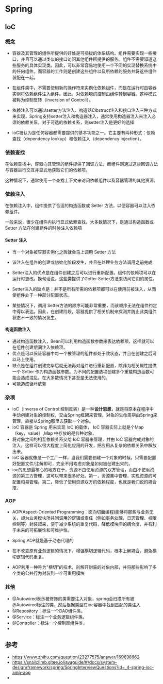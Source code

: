 # Spring

## IoC

### 概念

- 容器及其管理的组件所提供的好处是可插拔的体系结构。组件需要实现一些接口，并且可以通过类似的接口访问其他组件所提供的服务。组件不需要知道这些服务的具体实现类。因此，可以非常容易地使用一个不同的实现替换系统中的任何组件。而容器的工作则是创建这些组件以及所依赖的服务并将这些组件装配在一起。
- 在组件类中，不需要使用新的操作符来实例化依赖组件，而是在运行时由容器实例将依赖组件注入组件。因此，对依赖项的控制由组件转到容器。这种模式被称为控制反转（Inversion of Controll）。

- 依赖注入可以通过setter方法注入、构造器Cibstruct注入和接口注入三种方式来实现，Spring支持setter注入和构造器注入，通常使用构造器注入来注入必须的依赖关系，对于可选的依赖关系，则setter注入是更好的选择

- IoC被认为是任何容器都需要提供的基本功能之一。它主要有两种形式：依赖查找（dependency lookup）和依赖注入（dependency injectien）。

### 依赖查找

在依赖查找中，容器向其管理的组件提供了回调方法，而组件则通过这些回调方法与容器进行交互并显式地获取它们的依赖项。

这种情况下，通常使用一个查找上下文来访问依赖组件以及容器管理的其他资源。

### 依赖注入

在依赖注入中，组件提供了合适的构造函数或 Setter 方法，以便容器可以注入依赖组件。

一般来说，很少在组件内执行显式依赖查找，大多数情况下，是通过构造函数或 Setter 方法在创建组件的时候注入依赖项

#### Setter 注入

- 当一个对象被容器实例化之后就会马上调用 Setter 方法

- 该注入在组件的创建或初始化阶段发生，并且在处理业务方法调用之前完成
- Setter注入的优点是在组件创建之后可以进行重新配置。组件的依赖项可以在运行时更改。换句话说，这些类提供了Getter Setter方法来访问它们的属性。
- Setter注入的缺点是：并不是所有所需的依赖项都可以在使用前被注入，从而使组件处于一种部分配置状态。
- 某些情况下，调用 Setter方法的顺序可能非常重要，而该顺序无法在组件约定中得以表达。因此，在创建阶段，容器提供了相关机制来探测并防止此类组件状态不一致的情况发生。

#### 构造函数注入

- 通过构造函数注入，Bean可以利用构造函数参数来表达依赖项，这样就可以在组件创建期间注入依赖项。
- 优点是可以保证容器中每一个被管理的组件都处于致状态，并且在创建之后可以马上使用。
- 缺点是在组件创建完毕后就无法再对组件进行重新配置，除非为相关属性提供一个 Setter 作为构造函数参数。为不同的配置选项创建多个重载构造函数可能会造成混乱，在大多数情况下甚至是无法使用的。
- 可能造成循环依赖

### 杂项

- IoC（Inverse of Control:控制反转）是一种**设计思想**，就是将原本在程序中手动创建对象的控制权，交由Spring框架来管理。对象的生命周期由Spring来管理，直接从Spring那里去获取一个对象。
- IoC 容器是 Spring 用来实现 IoC 的载体， IoC 容器实际上就是个Map（key，value）,Map 中存放的是各种对象。
- 将对象之间的相互依赖关系交给 IoC 容器来管理，并由 IoC 容器完成对象的注入。这样可以很大程度上简化应用的开发，把应用从复杂的依赖关系中解放出来。
- IoC 容器就像是一个工厂一样，当我们需要创建一个对象的时候，只需要配置好配置文件/注解即可，完全不用考虑对象是如何被创建出来的。
- ioc的思想最核心的地方在于，资源不由使用资源的双方管理，而由不使用资源的第三方管理，这可以带来很多好处。第一，资源集中管理，实现资源的可配置和易管理。第二，降低了使用资源双方的依赖程度，也就是我们说的耦合度。

### AOP

- AOP(Aspect-Oriented Programming：面向切面编程)能够将那些与业务无关，却为业务模块所共同调用的逻辑或责任（例如事务处理、日志管理、权限控制等）封装起来，便于减少系统的重复代码，降低模块间的耦合度，并有利于未来的可拓展性和可维护性。

- Spring AOP就是基于动态代理的
- 在不改变原有业务逻辑的情况下，增强横切逻辑代码，根本上解耦合，避免横切逻辑代码重复。
- AOP利用一种称为"横切"的技术，剖解开封装的对象内部，并将那些影响了多个类的公共行为封装到一个可重用模块

### 其他

- @Autowired表示被修饰的类需要注入对象，spring会扫描所有被@Autowired标注的类，然后根据类型在ioc容器中找到匹配的类注入
- @Repository：标注一个DAO组件类。 
- @Service：标注一个业务逻辑组件类。 
- @Controller：标注一个控制器组件类。 
- 

## 参考

- https://www.zhihu.com/question/23277575/answer/169698662
- https://snailclimb.gitee.io/javaguide/#/docs/system-design/framework/spring/SpringInterviewQuestions?id=_4-spring-ioc-amp-aop
- 